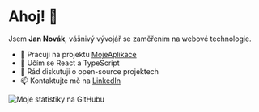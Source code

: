# Ahoj! 👋

Jsem **Jan Novák**, vášnivý vývojář se zaměřením na webové technologie.

- 🔭 Pracuji na projektu [MojeAplikace](https://github.com/novakj/MojeAplikace)
- 🌱 Učím se React a TypeScript
- 💬 Rád diskutuji o open-source projektech
- 📫 Kontaktujte mě na [LinkedIn](https://www.linkedin.com/in/novakj)

![Moje statistiky na GitHubu](https://github-readme-stats.vercel.app/api?username=novakj&show_icons=true)
